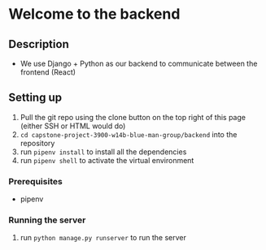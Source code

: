 # Welcome to the backend

## Description
* We use Django + Python as our backend to communicate between the frontend (React)

## Setting up

1. Pull the git repo using the clone button on the top right of this page (either SSH or HTML would do)
2. `cd capstone-project-3900-w14b-blue-man-group/backend` into the repository
3. run `pipenv install` to install all the dependencies
4. run `pipenv shell` to activate the virtual environment

### Prerequisites
* pipenv
  
### Running the server
1. run `python manage.py runserver` to run the server
